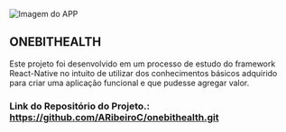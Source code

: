 ![Imagem do APP](https://cdn.discordapp.com/attachments/1037246336669601812/1037246784101171250/AppIMCCalculator.png)


## ONEBITHEALTH
Este projeto foi desenvolvido em um processo de estudo do framework React-Native no intuito de utilizar dos conhecimentos básicos adquirido para criar uma aplicação funcional e que pudesse agregar valor.

### Link do Repositório do Projeto.: <https://github.com/ARibeiroC/onebithealth.git>
